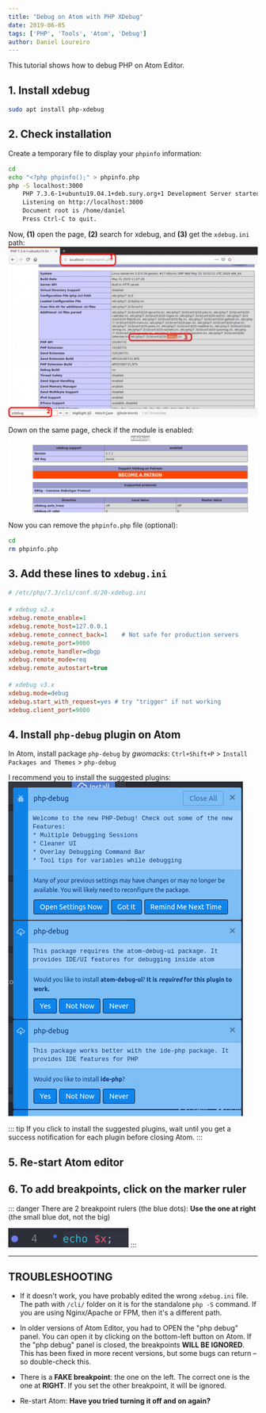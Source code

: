 ```yaml
---
title: "Debug on Atom with PHP XDebug"
date: 2019-06-05
tags: ['PHP', 'Tools', 'Atom', 'Debug']
author: Daniel Loureiro
---
```

This tutorial shows how to debug PHP on Atom Editor.
<!-- more -->

## 1. Install xdebug

```bash
sudo apt install php-xdebug
```

## 2. Check installation

Create a temporary file to display your `phpinfo` information:

```bash
cd
echo "<?php phpinfo();" > phpinfo.php
php -S localhost:3000
    PHP 7.3.6-1+ubuntu19.04.1+deb.sury.org+1 Development Server started at Wed Jun  5 17:20:29 2019
    Listening on http://localhost:3000
    Document root is /home/daniel
    Press Ctrl-C to quit.
```

Now, **(1)** open the page, **(2)** search for xdebug, and **(3)** get the `xdebug.ini` path:
![PHPInfo on browser](./xdebug-1024x700.png)

Down on the same page, check if the module is enabled:
![xdebug details on phpinfo page](./xdebug2-1024x320.png)

Now you can remove the `phpinfo.php` file (optional):

```bash
cd
rm phpinfo.php
```

## 3. Add these lines to `xdebug.ini`

```ini
# /etc/php/7.3/cli/conf.d/20-xdebug.ini

# xdebug v2.x
xdebug.remote_enable=1
xdebug.remote_host=127.0.0.1
xdebug.remote_connect_back=1    # Not safe for production servers
xdebug.remote_port=9000
xdebug.remote_handler=dbgp
xdebug.remote_mode=req
xdebug.remote_autostart=true

# xdebug v3.x
xdebug.mode=debug
xdebug.start_with_request=yes # try "trigger" if not working
xdebug.client_port=9000
```

## 4. Install `php-debug` plugin on Atom

In Atom, install package `php-debug` by *gwomacks*:
`Ctrl+Shift+P` > `Install Packages and Themes` > `php-debug`

I recommend you to install the suggested plugins:
![Suggested plugins on Atom](./xdebug3.png)

::: tip
If you click to install the suggested plugins, wait until you get a success notification for each plugin before closing Atom.
:::

## 5. Re-start Atom editor

## 6. To add breakpoints, click on the marker ruler

::: danger
There are 2 breakpoint rulers (the blue dots):
**Use the one at right** (the small blue dot, not the big)

![Breakpoint on Atom](./breakpoints.png)
:::

---

## TROUBLESHOOTING

- If it doesn't work, you have probably edited the wrong `xdebug.ini` file. The path with `/cli/` folder on it is for the standalone `php -S` command. If you are using Nginx/Apache or FPM, then it's a different path.

- In older versions of Atom Editor, you had to OPEN the "php debug" panel. You can open it by clicking on the bottom-left button on Atom. If the "php debug" panel is closed, the breakpoints **WILL BE IGNORED**. This has been fixed in more recent versions, but some bugs can return – so double-check this.

- There is a **FAKE breakpoint**: the one on the left. The correct one is the one at **RIGHT**. If you set the other breakpoint, it will be ignored.

- Re-start Atom: **Have you tried turning it off and on again?**
